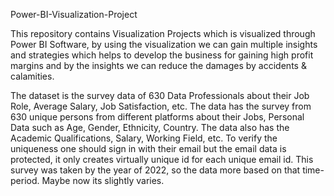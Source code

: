 Power-BI-Visualization-Project

This repository contains Visualization Projects which is visualized through Power BI Software, by using the visualization we can gain multiple insights and strategies which helps to develop the business for gaining high profit margins and by the insights we can reduce the damages by accidents & calamities.


The dataset is the survey data of 630 Data Professionals about their Job Role, Average Salary, Job Satisfaction, etc.
The data has the survey from 630 unique persons from different platforms about their Jobs, Personal Data such as Age, Gender, Ethnicity, Country.
The data also has the Academic Qualifications, Salary, Working Field, etc.
To verify the uniqueness one should sign in with their email but the email data is protected, it only creates virtually unique id for each unique email id.
This survey was taken by the year of 2022, so the data more based on that time-period. Maybe now its slightly varies.

